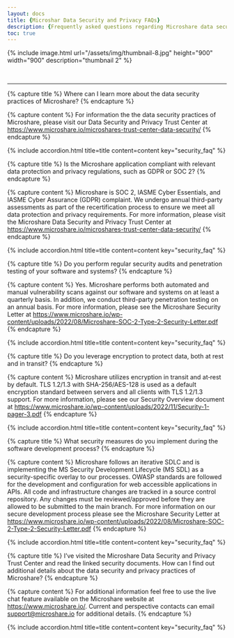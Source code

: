 ```yaml
---
layout: docs
title: {Microshar Data Security and Privacy FAQs}
description: {Frequently asked questions regarding Microshare data security and privacy}
toc: true
---
```


{% include image.html url="/assets/img/thumbnail-8.jpg" height="900" width="900" description="thumbnail 2" %}


<br>

---------------------------------------

<!-- ********************
**    New Question     **
********************* -->

{% capture title %}
Where can I learn more about the data security practices of Microshare?
{% endcapture %}

{% capture content %}
For information the the data security practices of Microshare, please visit our Data Security and Privacy Trust Center at https://www.microshare.io/microshares-trust-center-data-security/
{% endcapture %}

{% include accordion.html title=title content=content key="security_faq" %}


<!-- ********************
**    New Question     **
********************* -->

{% capture title %}
Is the Microshare application compliant with relevant data protection and privacy regulations, such as GDPR or SOC 2?
{% endcapture %}

{% capture content %}
Microshare is SOC 2, IASME Cyber Essentials, and IASME Cyber Assurance (GDPR) complaint. We undergo annual third-party assessments as part of the recertification process to ensure we meet all data protection and privacy requirements. For more information, please visit the Microshare Data Security and Privacy Trust Center at https://www.microshare.io/microshares-trust-center-data-security/
{% endcapture %}

{% include accordion.html title=title content=content key="security_faq" %}


<!-- ********************
**    New Question     **
********************* -->

{% capture title %}
Do you perform regular security audits and penetration testing of your software and systems?
{% endcapture %}

{% capture content %}
Yes. Microshare performs both automated and manual vulnerability scans against our software and systems on at least a quarterly basis. In addition, we conduct third-party penetration testing on an annual basis. For more information, please see the Microshare Security Letter at https://www.microshare.io/wp-content/uploads/2022/08/Microshare-SOC-2-Type-2-Security-Letter.pdf 
{% endcapture %}

{% include accordion.html title=title content=content key="security_faq" %}


<!-- ********************
**    New Question     **
********************* -->

{% capture title %}
Do you leverage encryption to protect data, both at rest and in transit?
{% endcapture %}

{% capture content %}
Microshare utilizes encryption in transit and at‐rest by default. TLS 1.2/1.3 with SHA-256/AES-128 is used as a default encryption standard between servers and all clients with TLS 1.2/1.3 support. For more information, please see our Security Overview document at https://www.microshare.io/wp-content/uploads/2022/11/Security-1-pager-3.pdf
{% endcapture %}

{% include accordion.html title=title content=content key="security_faq" %}


<!-- ********************
**    New Question     **
********************* -->

{% capture title %}
What security measures do you implement during the software development process?
{% endcapture %}

{% capture content %}
Microshare follows an iterative SDLC and is implementing the MS Security Development Lifecycle (MS SDL) as a security-specific overlay to our processes. OWASP standards are followed for the development and configuration for web accessible applications in APIs. All code and infrastructure changes are tracked in a source control repository. Any changes must be reviewed/approved before they are allowed to be submitted to the main branch.  For more information on our secure development process please see the Microshare Security Letter at  https://www.microshare.io/wp-content/uploads/2022/08/Microshare-SOC-2-Type-2-Security-Letter.pdf
{% endcapture %}

{% include accordion.html title=title content=content key="security_faq" %}


<!-- ********************
**    New Question     **
********************* -->

{% capture title %}
I’ve visited the Microshare Data Security and Privacy Trust Center and read the linked security documents. How can I find out additional details about the data security and privacy practices of Microshare?
{% endcapture %}

{% capture content %}
For additional information feel free to use the live chat feature available on the Microshare website at https://www.microshare.io/. Current and perspective contacts can email support@microshare.io for additional details.
{% endcapture %}

{% include accordion.html title=title content=content key="security_faq" %}



